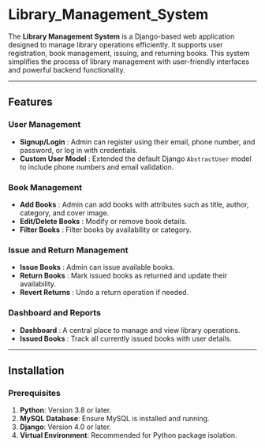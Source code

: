 # Library_Management_System

The **Library Management System** is a Django-based web application designed to manage library operations efficiently. It supports user registration, book management, issuing, and returning books. This system simplifies the process of library management with user-friendly interfaces and powerful backend functionality.

---

## Features

### User Management
- **Signup/Login**        : Admin can register using their email, phone number, and password, or log in with credentials.
- **Custom User Model**   : Extended the default Django `AbstractUser` model to include phone numbers and email validation.

### Book Management
- **Add Books**           : Admin can add books with attributes such as title, author, category, and cover image.
- **Edit/Delete Books**   : Modify or remove book details.
- **Filter Books**        : Filter books by availability or category.

### Issue and Return Management
- **Issue Books**         : Admin can issue available books.
- **Return Books**        : Mark issued books as returned and update their availability.
- **Revert Returns**      : Undo a return operation if needed.

### Dashboard and Reports
- **Dashboard**           : A central place to manage and view library operations.
- **Issued Books**        : Track all currently issued books with user details.

---

## Installation

### Prerequisites
1. **Python**: Version 3.8 or later.
2. **MySQL Database**: Ensure MySQL is installed and running.
3. **Django**: Version 4.0 or later.
4. **Virtual Environment**: Recommended for Python package isolation.
